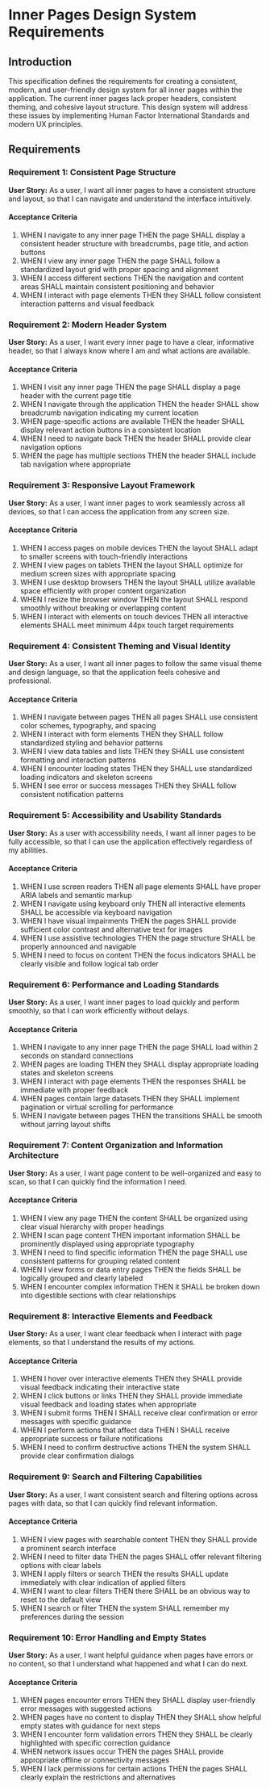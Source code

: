 # Inner Pages Design System Requirements

## Introduction

This specification defines the requirements for creating a consistent, modern, and user-friendly design system for all inner pages within the application. The current inner pages lack proper headers, consistent theming, and cohesive layout structure. This design system will address these issues by implementing Human Factor International Standards and modern UX principles.

## Requirements

### Requirement 1: Consistent Page Structure

**User Story:** As a user, I want all inner pages to have a consistent structure and layout, so that I can navigate and understand the interface intuitively.

#### Acceptance Criteria

1. WHEN I navigate to any inner page THEN the page SHALL display a consistent header structure with breadcrumbs, page title, and action buttons
2. WHEN I view any inner page THEN the page SHALL follow a standardized layout grid with proper spacing and alignment
3. WHEN I access different sections THEN the navigation and content areas SHALL maintain consistent positioning and behavior
4. WHEN I interact with page elements THEN they SHALL follow consistent interaction patterns and visual feedback

### Requirement 2: Modern Header System

**User Story:** As a user, I want every inner page to have a clear, informative header, so that I always know where I am and what actions are available.

#### Acceptance Criteria

1. WHEN I visit any inner page THEN the page SHALL display a page header with the current page title
2. WHEN I navigate through the application THEN the header SHALL show breadcrumb navigation indicating my current location
3. WHEN page-specific actions are available THEN the header SHALL display relevant action buttons in a consistent location
4. WHEN I need to navigate back THEN the header SHALL provide clear navigation options
5. WHEN the page has multiple sections THEN the header SHALL include tab navigation where appropriate

### Requirement 3: Responsive Layout Framework

**User Story:** As a user, I want inner pages to work seamlessly across all devices, so that I can access the application from any screen size.

#### Acceptance Criteria

1. WHEN I access pages on mobile devices THEN the layout SHALL adapt to smaller screens with touch-friendly interactions
2. WHEN I view pages on tablets THEN the layout SHALL optimize for medium screen sizes with appropriate spacing
3. WHEN I use desktop browsers THEN the layout SHALL utilize available space efficiently with proper content organization
4. WHEN I resize the browser window THEN the layout SHALL respond smoothly without breaking or overlapping content
5. WHEN I interact with elements on touch devices THEN all interactive elements SHALL meet minimum 44px touch target requirements

### Requirement 4: Consistent Theming and Visual Identity

**User Story:** As a user, I want all inner pages to follow the same visual theme and design language, so that the application feels cohesive and professional.

#### Acceptance Criteria

1. WHEN I navigate between pages THEN all pages SHALL use consistent color schemes, typography, and spacing
2. WHEN I interact with form elements THEN they SHALL follow standardized styling and behavior patterns
3. WHEN I view data tables and lists THEN they SHALL use consistent formatting and interaction patterns
4. WHEN I encounter loading states THEN they SHALL use standardized loading indicators and skeleton screens
5. WHEN I see error or success messages THEN they SHALL follow consistent notification patterns

### Requirement 5: Accessibility and Usability Standards

**User Story:** As a user with accessibility needs, I want all inner pages to be fully accessible, so that I can use the application effectively regardless of my abilities.

#### Acceptance Criteria

1. WHEN I use screen readers THEN all page elements SHALL have proper ARIA labels and semantic markup
2. WHEN I navigate using keyboard only THEN all interactive elements SHALL be accessible via keyboard navigation
3. WHEN I have visual impairments THEN the pages SHALL provide sufficient color contrast and alternative text for images
4. WHEN I use assistive technologies THEN the page structure SHALL be properly announced and navigable
5. WHEN I need to focus on content THEN the focus indicators SHALL be clearly visible and follow logical tab order

### Requirement 6: Performance and Loading Standards

**User Story:** As a user, I want inner pages to load quickly and perform smoothly, so that I can work efficiently without delays.

#### Acceptance Criteria

1. WHEN I navigate to any inner page THEN the page SHALL load within 2 seconds on standard connections
2. WHEN pages are loading THEN they SHALL display appropriate loading states and skeleton screens
3. WHEN I interact with page elements THEN the responses SHALL be immediate with proper feedback
4. WHEN pages contain large datasets THEN they SHALL implement pagination or virtual scrolling for performance
5. WHEN I navigate between pages THEN the transitions SHALL be smooth without jarring layout shifts

### Requirement 7: Content Organization and Information Architecture

**User Story:** As a user, I want page content to be well-organized and easy to scan, so that I can quickly find the information I need.

#### Acceptance Criteria

1. WHEN I view any page THEN the content SHALL be organized using clear visual hierarchy with proper headings
2. WHEN I scan page content THEN important information SHALL be prominently displayed using appropriate typography
3. WHEN I need to find specific information THEN the page SHALL use consistent patterns for grouping related content
4. WHEN I view forms or data entry pages THEN the fields SHALL be logically grouped and clearly labeled
5. WHEN I encounter complex information THEN it SHALL be broken down into digestible sections with clear relationships

### Requirement 8: Interactive Elements and Feedback

**User Story:** As a user, I want clear feedback when I interact with page elements, so that I understand the results of my actions.

#### Acceptance Criteria

1. WHEN I hover over interactive elements THEN they SHALL provide visual feedback indicating their interactive state
2. WHEN I click buttons or links THEN they SHALL provide immediate visual feedback and loading states when appropriate
3. WHEN I submit forms THEN I SHALL receive clear confirmation or error messages with specific guidance
4. WHEN I perform actions that affect data THEN I SHALL receive appropriate success or failure notifications
5. WHEN I need to confirm destructive actions THEN the system SHALL provide clear confirmation dialogs

### Requirement 9: Search and Filtering Capabilities

**User Story:** As a user, I want consistent search and filtering options across pages with data, so that I can quickly find relevant information.

#### Acceptance Criteria

1. WHEN I view pages with searchable content THEN they SHALL provide a prominent search interface
2. WHEN I need to filter data THEN the pages SHALL offer relevant filtering options with clear labels
3. WHEN I apply filters or search THEN the results SHALL update immediately with clear indication of applied filters
4. WHEN I want to clear filters THEN there SHALL be an obvious way to reset to the default view
5. WHEN I search or filter THEN the system SHALL remember my preferences during the session

### Requirement 10: Error Handling and Empty States

**User Story:** As a user, I want helpful guidance when pages have errors or no content, so that I understand what happened and what I can do next.

#### Acceptance Criteria

1. WHEN pages encounter errors THEN they SHALL display user-friendly error messages with suggested actions
2. WHEN pages have no content to display THEN they SHALL show helpful empty states with guidance for next steps
3. WHEN I encounter form validation errors THEN they SHALL be clearly highlighted with specific correction guidance
4. WHEN network issues occur THEN the pages SHALL provide appropriate offline or connectivity messages
5. WHEN I lack permissions for certain actions THEN the pages SHALL clearly explain the restrictions and alternatives